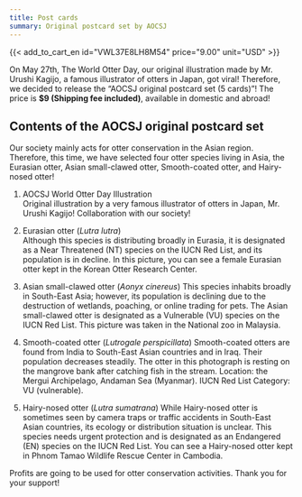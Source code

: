 ```yaml
---
title: Post cards
summary: Original postcard set by AOCSJ
---
```

{{< add_to_cart_en id="VWL37E8LH8M54" price="9.00" unit="USD" >}}

On May 27th, The World Otter Day, our original illustration made by Mr. Urushi Kagijo, a famous illustrator of otters in Japan, got viral!
Therefore, we decided to release the “AOCSJ original postcard set (5 cards)”! The price is **$9 (Shipping fee included)**, available in domestic and abroad!

## Contents of the AOCSJ original postcard set
Our society mainly acts for otter conservation in the Asian region. Therefore, this time, we have selected four otter species living in Asia, the Eurasian otter, Asian small-clawed otter, Smooth-coated otter, and Hairy-nosed otter!

1. AOCSJ World Otter Day Illustration  
Original illustration by a very famous illustrator of otters in Japan, Mr. Urushi Kagijo! Collaboration with our society!

2. Eurasian otter (*Lutra lutra*)  
Although this species is distributing broadly in Eurasia, it is designated as a Near Threatened (NT) species on the IUCN Red List, and its population is in decline. In this picture, you can see a female Eurasian otter kept in the Korean Otter Research Center. 
 
3. Asian small-clawed otter (*Aonyx cinereus*)
This species inhabits broadly in South-East Asia; however, its population is declining due to the destruction of wetlands, poaching, or online trading for pets. The Asian small-clawed otter is designated as a Vulnerable (VU) species on the IUCN Red List. This picture was taken in the National zoo in Malaysia. 
 
4. Smooth-coated otter (*Lutrogale perspicillata*)
Smooth-coated otters are found from India to South-East Asian countries and in Iraq. Their population decreases steadily. The otter in this photograph is resting on the mangrove bank after catching fish in the stream. Location: the Mergui Archipelago, Andaman Sea (Myanmar). IUCN Red List Category: VU (vulnerable).

5. Hairy-nosed otter (*Lutra sumatrana*)
While Hairy-nosed otter is sometimes seen by camera traps or traffic accidents in South-East Asian countries, its ecology or distribution situation is unclear. This species needs urgent protection and is designated as an Endangered (EN) species on the IUCN Red List. You can see a Hairy-nosed otter kept in Phnom Tamao Wildlife Rescue Center in Cambodia. 
 
Profits are going to be used for otter conservation activities.
Thank you for your support!

